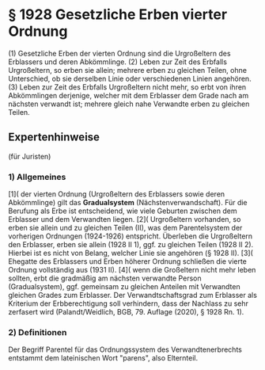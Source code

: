 # § 1928 Gesetzliche Erben vierter Ordnung
(1) Gesetzliche Erben der vierten Ordnung sind die Urgroßeltern des Erblassers und deren Abkömmlinge.
(2) Leben zur Zeit des Erbfalls Urgroßeltern, so erben sie allein; mehrere erben zu gleichen Teilen, ohne Unterschied, ob sie derselben Linie oder verschiedenen Linien angehören.
(3) Leben zur Zeit des Erbfalls Urgroßeltern nicht mehr, so erbt von ihren Abkömmlingen derjenige, welcher mit dem Erblasser dem Grade nach am nächsten verwandt ist; mehrere gleich nahe Verwandte erben zu gleichen Teilen.
## Expertenhinweise
(für Juristen)
### 1) Allgemeines
[1]( der vierten Ordnung (Urgroßeltern des Erblassers sowie deren Abkömmlinge) gilt das **Gradualsystem** (Nächstenverwandschaft). Für die Berufung als Erbe ist entscheidend, wie viele Geburten zwischen dem Erblasser und dem Verwandten liegen.
[2]( Urgroßeltern vorhanden, so erben sie allein und zu gleichen Teilen (II), was dem Parentelsystem der vorherigen Ordnungen (1924-1926) entspricht. Überleben die Urgroßeltern den Erblasser, erben sie allein (1928 II 1), ggf. zu gleichen Teilen (1928 II 2). Hierbei ist es nicht von Belang, welcher Linie sie angehören (§ 1928 II).
[3]( Ehegatte des Erblassers und Erben höherer Ordnung schließen die vierte Ordnung vollständig aus (1931 II).
[4]( wenn die Großeltern nicht mehr leben sollten, erbt die gradmäßig am nächsten verwandte Person (Gradualsystem), ggf. gemeinsam zu gleichen Anteilen mit Verwandten gleichen Grades zum Erblasser. Der Verwandtschaftsgrad zum Erblasser als Kriterium der Erbberechtigung soll verhindern, dass der Nachlass zu sehr zerfasert wird (Palandt/Weidlich, BGB, 79. Auflage (2020), § 1928 Rn. 1).
### 2) Definitionen
Der Begriff Parentel für das Ordnungssystem des Verwandtenerbrechts entstammt dem lateinischen Wort "parens", also Elternteil.